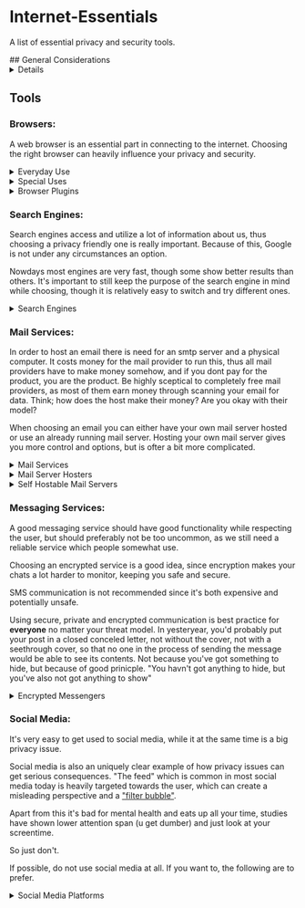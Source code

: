 # Internet-Essentials
A list of essential privacy and security tools.

<summary>## General Considerations</summary>
<details>
Make yourself less identifiable on the internet when possible. Being able to distinguish you from other users breaks anonymity.

Avoid giving out personal information, such as your email, phone number, adress or real name to most online services, as it is a strong unique tracker.

Hosting your own services is a good idea. Even though it often takes time and knowledge, you'll probably earn both time and knowledge in the long run. If you manage your own services you're in control of your data.

Simply using local services, such as a local program e.g. to convert files, send mail or write text will get you a long way. This guide covers both such more simple approaches and more technical methods.

Use FoSS, (Free and Open-Source Software) software when possible. This way it's less likely that someone is monetizing from your use of it, while it is often community built and has transparency.

https://www.techlore.tech/goincognito <-- offers a nice course on the topic with a bunch of videos to watch, highly reccomended! 

When it comes to digital privacy, security and anonymity, it's important to take your threat model into consideration. I.e. what you want to accomplish or what privacy/security you want. Everybody (no matter threat model) needs a good baseline, but could you have special interests?
</details>

## Tools
### __Browsers:__
A web browser is an essential part in connecting to the internet. Choosing the right browser can heavily influence your privacy and security.

<details>
<summary>Everyday Use</summary>

<details>

<summary>Gecko (Firefox) flavours</summary>
    
  * [Librewolf](https://librewolf.net/), a custom version of Firefox, focused on privacy, security and freedom.
  * [Fennec](https://f-droid.org/packages/org.mozilla.fennec_fdroid/) (for Android), Firefox without some telementary and proprietary code.
  * [Iceraven](https://github.com/fork-maintainers/iceraven-browser) (for Android), un-mozillafied Firefox with extended customization possibilities.
  * Hardened Firefox, a set of configurations making Firefox (and variants) more secure. This route is the best option since you get pretty much the same privacy stuff as librewolf but you can still get auto-updates (which is crucial for security) whilst you have to manuallt update librewolf (though that can probably be automated with some package manager and some). Doing this will take you some time to set up, but is well worth it.
</details>
<details>
<summary>Chromium flavours</summary>
    
  * [Brave](https://brave.com/), privacy focused browser. Really good for non tech-savvy people, a good reccomend for family and friends.
  * [DuckDuckGo Browser](https://duckduckgo.com/), privacy focused browser.
  * [Bromite](https://www.bromite.org/) (for Android), Chromium with some privacy improvements and built in ad blocker.
  * ([ungoogled-chromium](https://github.com/ungoogled-software/ungoogled-chromium)) FoSS variant of Chromium removing all connection to Google.
</details>
  
</details>
<details>
  <summary>Special Uses</summary>
 
  __Firefox flavours:__
  * [Tor Browser](https://www.torproject.org/), browser utilizing Tor, a free overlay network for anonymous communication.
</details>

<details>
  <summary>Browser Plugins</summary>
  
  * [Privacy Badger](https://privacybadger.org/) (both Firefox and Chromium), browser extension that automatically learns to block invisible trackers.
  * [NoScript](https://noscript.net/) (both Firefox and Chromium), blacklist or whitelist JavaScript for maximum security and protection.
  * [Canvas Blocker](https://addons.mozilla.org/en-US/firefox/addon/canvasblocker/) (Firefox), alters some JS APIs to prevent tracking.
  * [uBlock Origin](https://ublockorigin.com/) (both Firegox and Chromuium), FoSS ad and content blocker
  * [Ghostery](https://www.ghostery.com/) (both Firefox and Chromium), adblocker and cookie pop up blocker
  * 
</details>

### __Search Engines:__
Search engines access and utilize a lot of information about us, thus choosing a privacy friendly one is really important. Because of this, Google is not under any circumstances an option.

Nowdays most engines are very fast, though some show better results than others. It's important to still keep the purpose of the search engine in mind while choosing, though it is relatively easy to switch and try different ones.

<details>
  <summary>Search Engines</summary>
  
  * [DuckDuckGo](https://duckduckgo.com), privacy focused search engine with tons of features and great results.
  * [Ecosia](https://ecosia.org), cliamte focused, plants trees for their income, transparent B certified company.
  * [Startpage](https://www.startpage.com/), privacy focused search engine.
  * [SearXNG](https://searx.be/), privacy focused open source search engine.
  * [Qwant](https://www.qwant.com/), user focused search engine.
  * [Mojeek](https://www.mojeek.com/), growing independent search engine which does not track you.
</details>

### __Mail Services:__
In order to host an email there is need for an smtp server and a physical computer. It costs money for the mail provider to run this, thus all mail providers have to make money somehow, and if you dont pay for the product, you are the product. Be highly sceptical to completely free mail providers, as most of them earn money through scanning your email for data. Think; how does the host make their money? Are you okay with their model?

When choosing an email you can either have your own mail server hosted or use an already running mail server. Hosting your own mail server gives you more control and options, but is ofter a bit more complicated.

<details>
  <summary>Mail Services</summary>
  
  * [Tuta mail](https://tuta.com/), free with paid plan around €3-8 /month
  * [Proton mail](https://proton.me/mail), free with paid plan around €4-14 /month, free plan only gives you 500mb of storage 
</details>

<details>
  <summary>Mail Server Hosters</summary>
  
  * one.com, about €2 /month
</details>

<details>
  <summary>Self Hostable Mail Servers</summary>
  
  Hosting your own mail server can be a bit complicated and requires a computer running 24/7. See the [awesome selfhosted](https://github.com/awesome-selfhosted/awesome-selfhosted?tab=readme-ov-file#communication---email---complete-solutions) list for some options.
</details>

### __Messaging Services:__
A good messaging service should have good functionality while respecting the user, but should preferably not be too uncommon, as we still need a reliable service which people somewhat use.

Choosing an encrypted service is a good idea, since encryption makes your chats a lot harder to monitor, keeping you safe and secure.

SMS communication is not recommended since it's both expensive and potentially unsafe.

Using secure, private and encrypted communication is best practice for __everyone__ no matter your threat model. In yesteryear, you'd probably put your post in a closed conceled letter, not without the cover, not with a seethrough cover, so that no one in the process of sending the message would be able to see its contents. Not because you've got something to hide, but because of good prinicple. "You havn't got anything to hide, but you've also not got anything to show" 

<details>
  <summary>Encrypted Messengers</summary>
  
  * [Signal](https://signal.org/) (multi platform), free, easy to use, strong encryption, feature rich.
  * [Matrix protocol](https://matrix.org/) (multi platform), more advanced, open network secure, decentralised communication.
  * [Telegram](https://telegram.org)(multi platform), created by some russian, good private messages with encryption.
</details>

### __Social Media:__
It's very easy to get used to social media, while it at the same time is a big privacy issue.

Social media is also an uniquely clear example of how privacy issues can get serious consequences. "The feed" which is common in most social media today is heavily targeted towards the user, which can create a misleading perspective and a ["filter bubble"](https://en.wikipedia.org/wiki/Filter_bubble).

Apart from this it's bad for mental health and eats up all your time, studies have shown lower attention span (u get dumber) and just look at your screentime.

So just don't.

If possible, do not use social media at all. If you want to, the following are to prefer.

<details>
  <summary>Social Media Platforms</summary>
  
  * [Bluesky](https://bsky.social/), microblogging with controllable algorithms.
</details>
